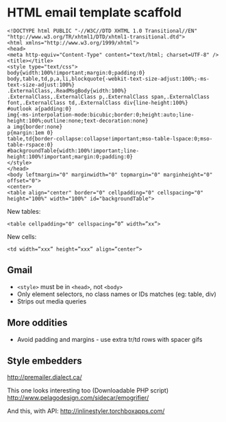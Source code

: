 HTML email template scaffold
============================

```
<!DOCTYPE html PUBLIC "-//W3C//DTD XHTML 1.0 Transitional//EN" "http://www.w3.org/TR/xhtml1/DTD/xhtml1-transitional.dtd">
<html xmlns="http://www.w3.org/1999/xhtml">
<head>
<meta http-equiv="Content-Type" content="text/html; charset=UTF-8" />
<title></title>
<style type="text/css">
body{width:100%!important;margin:0;padding:0}
body,table,td,p,a,li,blockquote{-webkit-text-size-adjust:100%;-ms-text-size-adjust:100%}
.ExternalClass,.ReadMsgBody{width:100%}
.ExternalClass,.ExternalClass p,.ExternalClass span,.ExternalClass font,.ExternalClass td,.ExternalClass div{line-height:100%}
#outlook a{padding:0}
img{-ms-interpolation-mode:bicubic;border:0;height:auto;line-height:100%;outline:none;text-decoration:none}
a img{border:none}
p{margin:1em 0}
table,td{border-collapse:collapse!important;mso-table-lspace:0;mso-table-rspace:0}
#backgroundTable{width:100%!important;line-height:100%!important;margin:0;padding:0}
</style>
</head>
<body leftmargin="0" marginwidth="0" topmargin="0" marginheight="0" offset="0">
<center>
<table align="center" border="0" cellpadding="0" cellspacing="0" height="100%" width="100%" id="backgroundTable">
```

New tables:

```
<table cellpadding="0" cellspacing=”0” width=”xx”>
```

New cells:

```
<td width=”xxx” height=”xxx” align=”center”>
```

Gmail
-----

- `<style>` must be in `<head>`, not `<body>`
- Only element selectors, no class names or IDs matches (eg: table, div)
- Strips out media queries

More oddities
-------------

- Avoid padding and margins - use extra tr/td rows with spacer gifs


Style embedders
---------------

http://premailer.dialect.ca/

This one looks interesting too (Downloadable PHP script)
http://www.pelagodesign.com/sidecar/emogrifier/

And this, with API:
http://inlinestyler.torchboxapps.com/
